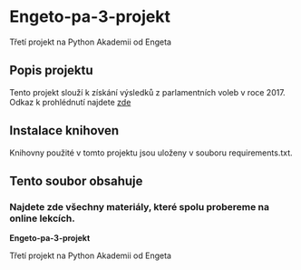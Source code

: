 # Engeto-pa-3-projekt
Třetí projekt na Python Akademii od Engeta
## Popis projektu
Tento projekt slouží k získání výsledků z parlamentních voleb v roce 2017.
Odkaz k prohlédnutí najdete [zde](https://volby.cz/pls/ps2017nss/ps3?xjazyk=CZ)
## Instalace knihoven
Knihovny použité v tomto projektu jsou uloženy v souboru requirements.txt.

Tento soubor obsahuje 
---

### Najdete zde všechny materiály, které spolu probereme na online lekcích.



**Engeto-pa-3-projekt**

Třetí projekt na Python Akademii od Engeta
